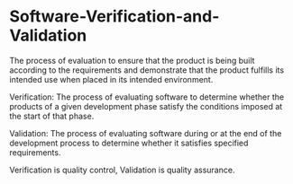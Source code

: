 # Software-Verification-and-Validation
The process of evaluation to ensure that the product is being built according to the requirements and demonstrate that the product fulfills its intended use when placed in its intended environment.

Verification: The process of evaluating software to determine whether the products of a given development phase satisfy the conditions imposed at the start of that phase.

Validation: The process of evaluating software during or at the end of the development process to determine whether it satisfies specified requirements.

Verification is quality control, Validation is quality assurance.

